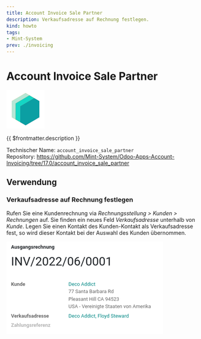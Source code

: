 ```yaml
---
title: Account Invoice Sale Partner
description: Verkaufsadresse auf Rechnung festlegen.
kind: howto
tags:
- Mint-System
prev: ./invoicing
---
```

# Account Invoice Sale Partner

![icon_oms_box](attachments/icons_odoo_mint_system.png)

{{ $frontmatter.description }}

Technischer Name: `account_invoice_sale_partner`\
Repository: <https://github.com/Mint-System/Odoo-Apps-Account-Invoicing/tree/17.0/account_invoice_sale_partner>

## Verwendung

### Verkaufsadresse auf Rechnung festlegen

Rufen Sie eine Kundenrechnung via *Rechnungsstellung > Kunden > Rechnungen* auf. Sie finden ein neues Feld *Verkaufsadresse* unterhalb von *Kunde*. Legen Sie einen Kontakt des Kunden-Kontakt als  Verkaufsadresse fest, so wird dieser Kontakt bei der Auswahl des Kunden übernommen.

![](attachments/Account%20Invoice%20Sale%20Partner.png)
